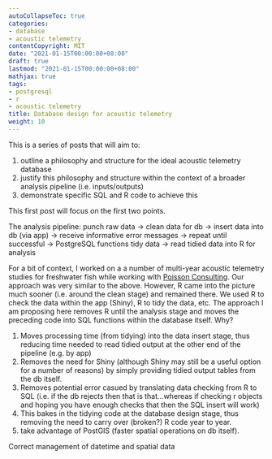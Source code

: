 ```yaml
---
autoCollapseToc: true
categories: 
- database
- acoustic telemetry
contentCopyright: MIT
date: "2021-01-15T00:00:00+08:00"
draft: true
lastmod: "2021-01-15T00:00:00+08:00"
mathjax: true
tags:
- postgresql
- r
- acoustic telemetry
title: Database design for acoustic telemetry
weight: 10
---
```


This is a series of posts that will aim to:  
1. outline a philosophy and structure for the ideal acoustic telemetry database   
1. justify this philosophy and structure within the context of a broader analysis pipeline (i.e. inputs/outputs)
1. demonstrate specific SQL and R code to achieve this  

This first post will focus on the first two points.

The analysis pipeline:
punch raw data -> clean data for db -> insert data into db (via app) -> receive informative error messages -> repeat until successful -> PostgreSQL functions tidy data -> read tidied data into R for analysis

For a bit of context, I worked on a a number of multi-year acoustic telemetry studies for freshwater fish while working with [Poisson Consulting](https://poissonconsulting.ca). Our approach was very similar to the above. However, R came into the picture much sooner (i.e. around the clean stage) and remained there. We used R to check the data within the app (Shiny), R to tidy the data, etc. The approach I am proposing here removes R until the analysis stage and moves the preceding code into SQL functions within the database itself. Why?  

1. Moves processing time (from tidying) into the data insert stage, thus reducing time needed to read tidied output at the other end of the pipeline (e.g. by app)
1. Removes the need for Shiny (although Shiny may still be a useful option for a number of reasons) by simply providing tidied output tables from the db itself.
1. Removes potential error casued by translating data checking from R to SQL (i.e. if the db rejects then that is that...whereas if checking r objects and hoping you have enough checks that then the SQL insert will work)  
1. This bakes in the tidying code at the database design stage, thus removing the need to carry over (broken?) R code year to year.  
1. take advantage of PostGIS (faster spatial operations on db itself).  

Correct management of datetime and spatial data